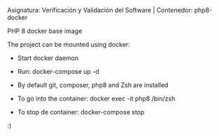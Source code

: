 Asignatura: Verificación y Validación del Software | Contenedor: php8-docker

PHP 8 docker base image

The project can be mounted using docker:
- Start docker daemon
  
- Run:
  docker-compose up -d
  
- By default git, composer, php8 and Zsh are installed
  
- To go into the container:
  docker exec -it php8 /bin/zsh

- To stop de container:
  docker-compose stop

:)

